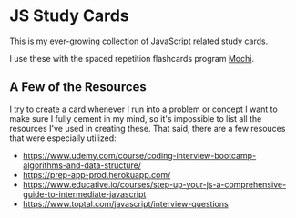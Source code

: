 # JS Study Cards

This is my ever-growing collection of JavaScript related study cards.

I use these with the spaced repetition flashcards program [Mochi](http://mochi.cards/).

## A Few of the Resources

I try to create a card whenever I run into a problem or concept I want to make sure I fully cement in my mind, so it's impossible to list all the resources I've used in creating these. That said, there are a few resouces that were especially utilized:

- https://www.udemy.com/course/coding-interview-bootcamp-algorithms-and-data-structure/
- https://prep-app-prod.herokuapp.com/
- https://www.educative.io/courses/step-up-your-js-a-comprehensive-guide-to-intermediate-javascript
- https://www.toptal.com/javascript/interview-questions